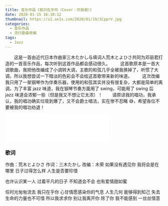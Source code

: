 ```yaml
---
title: 音乐作品《我只在乎你（Cover：邓丽君）》
date: 2020-01-15 16:10:12
thumbnail: https://s2.ax1x.com/2020/01/19/1CpprV.jpg
categories:
  - 音乐作品
  - 流行歌曲改编
tags:
  - Jazz
---
```


&emsp;&emsp;这是一首由近代日本作曲家三木たかし与填词人荒木とよひさ共同为邓丽君打造的一首音乐作品，每次听到这首作品都会感动很久。
&emsp;&emsp;这首歌原本是一首大调歌曲，我把他改编成了小调转大调，主歌的和弦几乎全被我换掉了，听惯了大调，所以我想尝试一下暗淡的色彩会不会给这首歌带来新的味道。
&emsp;&emsp;这次改编我只用了一架钢琴作为伴奏乐器，使用的和弦其实并没有很复杂，大都是简单的离调，为了丰富 jazz 味道，我在钢琴节奏方面用了 swing，可能用了 swing 后 jazz 味道会浓郁一些（但是我又不想让它太浓）！
&emsp;&emsp;请原谅我的唱功，我承认，我的唱功确实垃圾到爆了，又不会爵士唱法，实在惨不忍睹 😅，希望各位不要被我的唱功劝退！

<iframe frameborder="no" border="0" marginwidth="0" marginheight="0" width=330 height=86 src="//music.163.com/outchain/player?type=2&id=1411382630&auto=0&height=66"></iframe>
<!--more-->

### 歌词

作曲：荒木とよひさ
作词：三木たかし
改编：木荣
如果没有遇见你
我将会是在哪里
日子过得怎么样
人生是否要珍惜

也许认识某一人
过着平凡的日子
不知道会不会
也有爱情甜如蜜

任时光匆匆流去
我只在乎你
心甘情愿感染你的气息
人生几何
能够得到知己
失去生命的力量也不可惜
所以我求求你
别让我离开你
除了你 我不能感到
一丝丝情意
